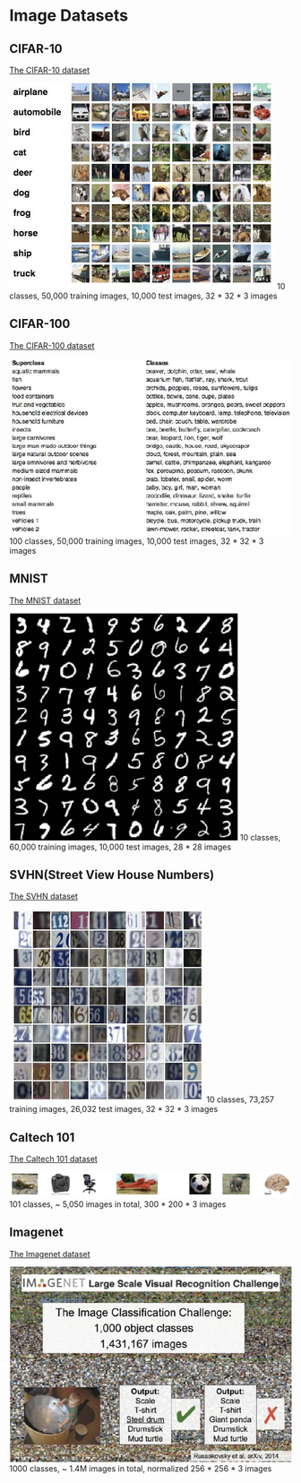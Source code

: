 # Image Datasets
## CIFAR-10
[The CIFAR-10 dataset](https://www.cs.toronto.edu/~kriz/cifar.html)  

![CIFAR-10](./src/cifar_10.jpg)
10 classes, 50,000 training images, 10,000 test images, 32 * 32 * 3 images

## CIFAR-100
[The CIFAR-100 dataset](https://www.cs.toronto.edu/~kriz/cifar.html)  

![CIFAR-100](./src/cifar_100.jpg)
100 classes, 50,000 training images, 10,000 test images, 32 * 32 * 3 images

## MNIST
[The MNIST dataset](http://yann.lecun.com/exdb/mnist/)  

![MNIST](./src/MNIST.jpg)
10 classes, 60,000 training images, 10,000 test images, 28 * 28 images

## SVHN(Street View House Numbers)
[The SVHN dataset](http://ufldl.stanford.edu/housenumbers/)  

![SVHN](./src/SVHN.jpg)
10 classes, 73,257 training images, 26,032 test images, 32 * 32 * 3 images

## Caltech 101
[The Caltech 101 dataset](http://www.vision.caltech.edu/Image_Datasets/Caltech101/)  

![Caltech101](./src/Caltech_101.jpg)
101 classes, ~ 5,050 images in total, 300 * 200 * 3 images

## Imagenet
[The Imagenet dataset](http://www.image-net.org/)  

![Imagenet](./src/Imagenet.jpg)
1000 classes, ~ 1.4M images in total, normalized 256 * 256 * 3 images